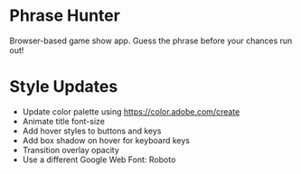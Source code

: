 # Phrase Hunter
Browser-based game show app. Guess the phrase before your chances run out!

# Style Updates
- Update color palette using https://color.adobe.com/create
- Animate title font-size
- Add hover styles to buttons and keys
- Add box shadow on hover for keyboard keys
- Transition overlay opacity 
- Use a different Google Web Font: Roboto


